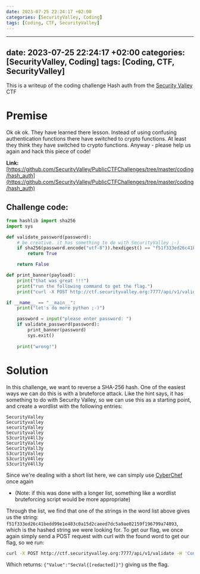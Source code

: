 ```yaml
---
date: 2023-07-25 22:24:17 +02:00
categories: [SecurityValley, Coding]
tags: [Coding, CTF, SecurityValley]
---
```


---
date: 2023-07-25 22:24:17 +02:00
categories: [SecurityValley, Coding]
tags: [Coding, CTF, SecurityValley]
---
This is a writeup of the coding challenge Hash auth from the [Security Valley](https://ctf.securityvalley.org) CTF

# Premise

Ok ok ok. They have learned there lesson. Instead of using confusing authentication functions there have switched to crypto functions. At least they think they have switched to crypto functions. Anyway - please help us again and hack this piece of code!

**Link:** [https://github.com/SecurityValley/PublicCTFChallenges/tree/master/coding/hash_auth](https://github.com/SecurityValley/PublicCTFChallenges/tree/master/coding/hash_auth)

## Challenge code:
```python
from hashlib import sha256
import sys

def validate_password(password):
    # be creative. it has something to do with SecurityValley ;-)
    if sha256(password.encode("utf-8")).hexdigest() == "f51f333ed26c41bedd99e1e483c0a15d2caeed7dc5a9ae02159f196799a74893":
        return True 

    return False

def print_banner(payload):
    print("that was great !!!")
    print("run the following command to get the flag.")
    print("curl -X POST http://ctf.securityvalley.org:7777/api/v1/validate -H 'Content-Type: application/json' -d '{\"pass\": \""+payload+"\"}'")

if __name__ == "__main__":
    print("let's do more python ;-)")

    password = input("please enter password: ")
    if validate_password(password):
        print_banner(password)
        sys.exit()
    
    print("wrong!") 
```
# Solution
In this challenge, we want to reverse a SHA-256 hash. One of the easiest ways we can do this is with a bruteforce attack. Like the hint says, it has something to do with Security Valley, so we can use this as a starting point, and create a wordlist with the following entries:
```
SecurityValley
Securityvalley
securityValley
Securityvalley
S3cur1tyV4ll3y
Secur1tyValley
Secur1tyVall3y
S3cur1tyValley
S3cur1tyV4lley
S3cur1tyV4ll3y
```
Since we're dealing with a short list here, we can simply use [CyberChef](https://gchq.github.io/CyberChef) once again 

 - (Note: if this was done with a longer list, something like a wordlist bruteforcing script would be more appropriate)

Through the list, we find that one of the strings in the word list above gives us the string: `f51f333ed26c41bedd99e1e483c0a15d2caeed7dc5a9ae02159f196799a74893`, which is the hashed string we were looking for.
To get our flag, we once again simply send a POST request with curl with the found word to get our flag, so we run:
```bash
curl -X POST http://ctf.securityvalley.org:7777/api/v1/validate -H 'Content-Type: application/json' -d '{"pass": "[redacted]"}'
```

Which returns: `{"Value":"SecVal{[redacted]}"}` giving us the flag.